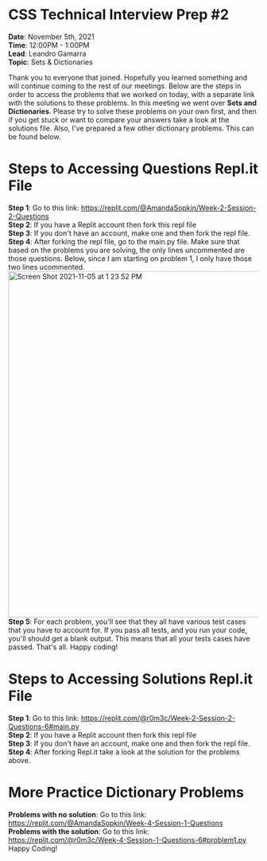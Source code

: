 # CSS Technical Interview Prep #2

<b>Date</b>: November 5th, 2021 <br>
<b>Time</b>: 12:00PM - 1:00PM <br>
<b>Lead</b>: Leandro Gamarra <br>
<b>Topic</b>: Sets & Dictionaries <br>

Thank you to everyone that joined. Hopefully you learned something and will continue coming to the rest of our meetings. Below are the steps in order to access the problems that we worked on today, with a separate link with the solutions to these problems. In this meeting we went over <b>Sets and Dictionaries</b>. Please try to solve these problems on your own first, and then if you get stuck or want to compare your answers take a look at the solutions file. Also, I've prepared a few other dictionary problems. This can be found below.

# Steps to Accessing Questions Repl.it File

<b>Step 1</b>: Go to this link: https://replit.com/@AmandaSopkin/Week-2-Session-2-Questions <br>
<b>Step 2</b>: If you have a Replit account then fork this repl file <br>
<b>Step 3</b>: If you don't have an account, make one and then fork the repl file. <br>
<b>Step 4</b>: After forking the repl file, go to the main.py file. Make sure that based on the problems you are solving, the only lines uncommented are those questions. Below, since I am starting on problem 1, I only have those two lines ucommented. <br> 
<img width="696" alt="Screen Shot 2021-11-05 at 1 23 52 PM" src="https://user-images.githubusercontent.com/33881291/140552798-39e2887d-96ab-4832-b85a-bc88302f0e8c.png"> <br>
<b>Step 5</b>: For each problem, you'll see that they all have various test cases that you have to account for. If you pass all tests, and you run your code, you'll should get a blank output. This means that all your tests cases have passed. That's all. Happy coding!

# Steps to Accessing Solutions Repl.it File

<b>Step 1</b>: Go to this link: https://replit.com/@r0m3c/Week-2-Session-2-Questions-6#main.py <br>
<b>Step 2</b>: If you have a Replit account then fork this repl file <br>
<b>Step 3</b>: If you don't have an account, make one and then fork the repl file. <br>
<b>Step 4</b>: After forking Repl.it take a look at the solution for the problems above.

# More Practice Dictionary Problems

<b>Problems with no solution</b>: Go to this link: https://replit.com/@AmandaSopkin/Week-4-Session-1-Questions <br>
<b>Problems with the solution</b>: Go to this link: https://replit.com/@r0m3c/Week-4-Session-1-Questions-6#problem1.py <br>
Happy Coding!


